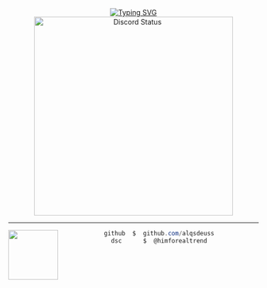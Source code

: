 <div align="center">
  <a href="https://git.io/typing-svg">
<a href="https://git.io/typing-svg"><img src="https://readme-typing-svg.herokuapp.com?font=Days+One&size=25&pause=1000&color=64BDA5&width=435&lines=fullstack+developer;she%2Fher" alt="Typing SVG" /></a>

<div align="center">
  <a href="https://discord.com/users/1106121476932898946">
    <img src="https://lanyard-profile-readme.vercel.app/api/1106121476932898946?bg=0d1117&animated=true&hideDiscriminator=false&borderRadius=25px" alt="Discord Status" width="400px" />
  </a>
</div>

---

<img align="left" src="https://31.media.tumblr.com/75e78a6a35b2f4c53dedb22b6eacb2b2/tumblr_mr3uapgZ511s1k544o1_500.gif" width="100"/>

```csharp
github  $  github.com/alqsdeuss
dsc      $  @himforealtrend
